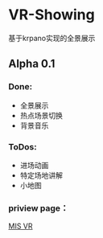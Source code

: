# VR-Showing
基于krpano实现的全景展示

## Alpha 0.1

### Done:
- 全景展示
- 热点场景切换
- 背景音乐


### ToDos:
- 进场动画
- 特定场地讲解
- 小地图



### priview page： 
[MIS VR](https://reaper622.github.io/VR-Showing/tour.html)